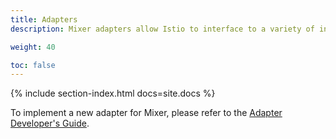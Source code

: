 ```yaml
---
title: Adapters
description: Mixer adapters allow Istio to interface to a variety of infrastructure backends for such things as metrics and logs.

weight: 40

toc: false
---
```


{% include section-index.html docs=site.docs %}

To implement a new adapter for Mixer, please refer to the
[Adapter Developer's Guide](https://github.com/istio/istio/wiki/Mixer-Adapter-Dev-Guide).
